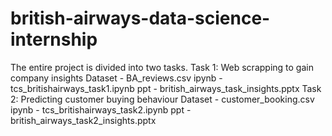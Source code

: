 # british-airways-data-science-internship
The entire project is divided into two tasks.
Task 1: Web scrapping to gain company insights
Dataset - BA_reviews.csv
ipynb - tcs_britishairways_task1.ipynb
ppt - british_airways_task_insights.pptx
Task 2: Predicting customer buying behaviour
Dataset - customer_booking.csv
ipynb - tcs_britishairways_task2.ipynb
ppt - british_airways_task2_insights.pptx
